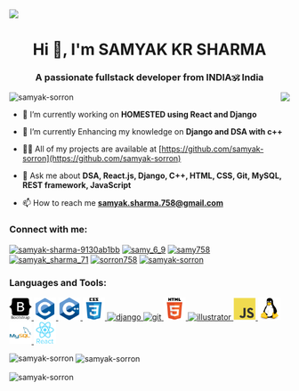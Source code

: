 <img align="center" src="https://camo.githubusercontent.com/1f034ebfc52e5fdcc097e7b3c6c9100e1fd606f5a99af8ea35f1d3a936bbfdfa/687474703a2f2f7777772e7072616d756b686469676974616c2e636f6d2f77702d636f6e74656e742f75706c6f6164732f323031382f30372f4e65772d504e432d416e696d617465642d42616e6e6572732e676966"/>
<h1 align="center">Hi 👋, I'm SAMYAK KR SHARMA</h1>
<h3 align="center">A passionate fullstack developer from INDIA🕉️ India</h3>
<img align="right" src="https://media2.giphy.com/media/v1.Y2lkPTc5MGI3NjExOTZvdGJpczd3eDYyaWtrZXBmYjEyeDBreGMzbDF2dnZlYXpydGtmayZlcD12MV9pbnRlcm5hbF9naWZfYnlfaWQmY3Q9Zw/2IudUHdI075HL02Pkk/giphy.gif"/>

<p align="left"> <img src="https://komarev.com/ghpvc/?username=samyak-sorron&label=Profile%20views&color=0e75b6&style=flat" alt="samyak-sorron" /> </p>

- 🔭 I’m currently working on **HOMESTED using React and Django**

- 🌱 I’m currently Enhancing my knowledge on **Django and DSA with c++**

- 👨‍💻 All of my projects are available at [https://github.com/samyak-sorron](https://github.com/samyak-sorron)

- 💬 Ask me about **DSA, React.js, Django, C++, HTML, CSS, Git, MySQL, REST framework, JavaScript**

- 📫 How to reach me **samyak.sharma.758@gmail.com**

<h3 align="left">Connect with me:</h3>
<p align="left">
<a href="https://linkedin.com/in/samyak-sharma-9130ab1bb" target="blank"><img align="center" src="https://raw.githubusercontent.com/rahuldkjain/github-profile-readme-generator/master/src/images/icons/Social/linked-in-alt.svg" alt="samyak-sharma-9130ab1bb" height="30" width="40" /></a>
<a href="https://instagram.com/samy_6_9" target="blank"><img align="center" src="https://raw.githubusercontent.com/rahuldkjain/github-profile-readme-generator/master/src/images/icons/Social/instagram.svg" alt="samy_6_9" height="30" width="40" /></a>
<a href="https://www.codechef.com/users/samy758" target="blank"><img align="center" src="https://cdn.jsdelivr.net/npm/simple-icons@3.1.0/icons/codechef.svg" alt="samy758" height="30" width="40" /></a>
<a href="https://www.hackerrank.com/samyak_sharma_71" target="blank"><img align="center" src="https://raw.githubusercontent.com/rahuldkjain/github-profile-readme-generator/master/src/images/icons/Social/hackerrank.svg" alt="samyak_sharma_71" height="30" width="40" /></a>
<a href="https://codeforces.com/profile/sorron758" target="blank"><img align="center" src="https://raw.githubusercontent.com/rahuldkjain/github-profile-readme-generator/master/src/images/icons/Social/codeforces.svg" alt="sorron758" height="30" width="40" /></a>
<a href="https://www.leetcode.com/samyak-sorron" target="blank"><img align="center" src="https://raw.githubusercontent.com/rahuldkjain/github-profile-readme-generator/master/src/images/icons/Social/leet-code.svg" alt="samyak-sorron" height="30" width="40" /></a>
</p>

<h3 align="left">Languages and Tools:</h3>
<p align="left"> <a href="https://getbootstrap.com" target="_blank" rel="noreferrer"> <img src="https://raw.githubusercontent.com/devicons/devicon/master/icons/bootstrap/bootstrap-plain-wordmark.svg" alt="bootstrap" width="40" height="40"/> </a> <a href="https://www.cprogramming.com/" target="_blank" rel="noreferrer"> <img src="https://raw.githubusercontent.com/devicons/devicon/master/icons/c/c-original.svg" alt="c" width="40" height="40"/> </a> <a href="https://www.w3schools.com/cpp/" target="_blank" rel="noreferrer"> <img src="https://raw.githubusercontent.com/devicons/devicon/master/icons/cplusplus/cplusplus-original.svg" alt="cplusplus" width="40" height="40"/> </a> <a href="https://www.w3schools.com/css/" target="_blank" rel="noreferrer"> <img src="https://raw.githubusercontent.com/devicons/devicon/master/icons/css3/css3-original-wordmark.svg" alt="css3" width="40" height="40"/> </a> <a href="https://www.djangoproject.com/" target="_blank" rel="noreferrer"> <img src="https://cdn.worldvectorlogo.com/logos/django.svg" alt="django" width="40" height="40"/> </a> <a href="https://git-scm.com/" target="_blank" rel="noreferrer"> <img src="https://www.vectorlogo.zone/logos/git-scm/git-scm-icon.svg" alt="git" width="40" height="40"/> </a> <a href="https://www.w3.org/html/" target="_blank" rel="noreferrer"> <img src="https://raw.githubusercontent.com/devicons/devicon/master/icons/html5/html5-original-wordmark.svg" alt="html5" width="40" height="40"/> </a> <a href="https://www.adobe.com/in/products/illustrator.html" target="_blank" rel="noreferrer"> <img src="https://www.vectorlogo.zone/logos/adobe_illustrator/adobe_illustrator-icon.svg" alt="illustrator" width="40" height="40"/> </a> <a href="https://developer.mozilla.org/en-US/docs/Web/JavaScript" target="_blank" rel="noreferrer"> <img src="https://raw.githubusercontent.com/devicons/devicon/master/icons/javascript/javascript-original.svg" alt="javascript" width="40" height="40"/> </a> <a href="https://www.linux.org/" target="_blank" rel="noreferrer"> <img src="https://raw.githubusercontent.com/devicons/devicon/master/icons/linux/linux-original.svg" alt="linux" width="40" height="40"/> </a> <a href="https://www.mysql.com/" target="_blank" rel="noreferrer"> <img src="https://raw.githubusercontent.com/devicons/devicon/master/icons/mysql/mysql-original-wordmark.svg" alt="mysql" width="40" height="40"/> </a> <a href="https://reactjs.org/" target="_blank" rel="noreferrer"> <img src="https://raw.githubusercontent.com/devicons/devicon/master/icons/react/react-original-wordmark.svg" alt="react" width="40" height="40"/> </a> </p>

<p><img align="left" src="https://github-readme-stats.vercel.app/api/top-langs?username=samyak-sorron&show_icons=true&locale=en&layout=compact" alt="samyak-sorron" /></p>

<p>&nbsp;<img align="center" src="https://github-readme-stats.vercel.app/api?username=samyak-sorron&show_icons=true&locale=en" alt="samyak-sorron" /></p>

<p><img align="center" src="https://github-readme-streak-stats.herokuapp.com/?user=samyak-sorron&" alt="samyak-sorron" /></p>
